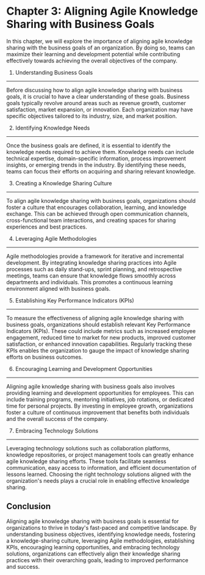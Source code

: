 Chapter 3: Aligning Agile Knowledge Sharing with Business Goals
===============================================================

In this chapter, we will explore the importance of aligning agile knowledge sharing with the business goals of an organization. By doing so, teams can maximize their learning and development potential while contributing effectively towards achieving the overall objectives of the company.

1. Understanding Business Goals
-------------------------------

Before discussing how to align agile knowledge sharing with business goals, it is crucial to have a clear understanding of these goals. Business goals typically revolve around areas such as revenue growth, customer satisfaction, market expansion, or innovation. Each organization may have specific objectives tailored to its industry, size, and market position.

2. Identifying Knowledge Needs
------------------------------

Once the business goals are defined, it is essential to identify the knowledge needs required to achieve them. Knowledge needs can include technical expertise, domain-specific information, process improvement insights, or emerging trends in the industry. By identifying these needs, teams can focus their efforts on acquiring and sharing relevant knowledge.

3. Creating a Knowledge Sharing Culture
---------------------------------------

To align agile knowledge sharing with business goals, organizations should foster a culture that encourages collaboration, learning, and knowledge exchange. This can be achieved through open communication channels, cross-functional team interactions, and creating spaces for sharing experiences and best practices.

4. Leveraging Agile Methodologies
---------------------------------

Agile methodologies provide a framework for iterative and incremental development. By integrating knowledge sharing practices into Agile processes such as daily stand-ups, sprint planning, and retrospective meetings, teams can ensure that knowledge flows smoothly across departments and individuals. This promotes a continuous learning environment aligned with business goals.

5. Establishing Key Performance Indicators (KPIs)
-------------------------------------------------

To measure the effectiveness of aligning agile knowledge sharing with business goals, organizations should establish relevant Key Performance Indicators (KPIs). These could include metrics such as increased employee engagement, reduced time to market for new products, improved customer satisfaction, or enhanced innovation capabilities. Regularly tracking these KPIs enables the organization to gauge the impact of knowledge sharing efforts on business outcomes.

6. Encouraging Learning and Development Opportunities
-----------------------------------------------------

Aligning agile knowledge sharing with business goals also involves providing learning and development opportunities for employees. This can include training programs, mentoring initiatives, job rotations, or dedicated time for personal projects. By investing in employee growth, organizations foster a culture of continuous improvement that benefits both individuals and the overall success of the company.

7. Embracing Technology Solutions
---------------------------------

Leveraging technology solutions such as collaboration platforms, knowledge repositories, or project management tools can greatly enhance agile knowledge sharing efforts. These tools facilitate seamless communication, easy access to information, and efficient documentation of lessons learned. Choosing the right technology solutions aligned with the organization's needs plays a crucial role in enabling effective knowledge sharing.

Conclusion
----------

Aligning agile knowledge sharing with business goals is essential for organizations to thrive in today's fast-paced and competitive landscape. By understanding business objectives, identifying knowledge needs, fostering a knowledge-sharing culture, leveraging Agile methodologies, establishing KPIs, encouraging learning opportunities, and embracing technology solutions, organizations can effectively align their knowledge sharing practices with their overarching goals, leading to improved performance and success.
